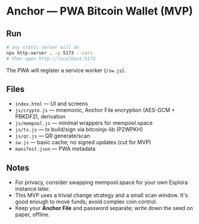 # Anchor — PWA Bitcoin Wallet (MVP)

## Run
```bash
# any static server will do
npx http-server . -p 5173 --cors
# then open http://localhost:5173
```
The PWA will register a service worker (`/sw.js`).

## Files
- `index.html` — UI and screens
- `js/crypto.js` — mnemonic, Anchor File encryption (AES-GCM + PBKDF2), derivation
- `js/mempool.js` — minimal wrappers for mempool.space
- `js/tx.js` — tx build/sign via bitcoinjs-lib (P2WPKH)
- `js/qr.js` — QR generate/scan
- `sw.js` — basic cache; no signed updates (cut for MVP)
- `manifest.json` — PWA metadata

## Notes
- For privacy, consider swapping mempool.space for your own Esplora instance later.
- This MVP uses a trivial change strategy and a small scan window. It's good enough to move funds; avoid complex coin control.
- Keep your **Anchor File** and password separate; write down the seed on paper, offline.

